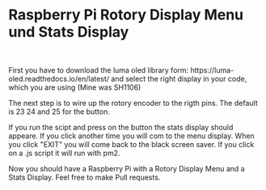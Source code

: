 <h1>Raspberry Pi Rotory Display Menu und Stats Display</h1>
<br>
<p>First you have to download the luma oled library form: https://luma-oled.readthedocs.io/en/latest/ and select the right display in your code, which you are using (Mine was SH1106)</p>
<p>The next step is to wire up the rotory encoder to the rigth pins. The default is 23 24 and 25 for the button.</p>
<p>If you run the scipt and press on the button the stats display should appeare. If you click another time you will com to the menu display. When you click "EXIT" you will come back to the black screen saver. If you click on a .js script it will run with pm2.</p>
<p>Now you should have a Raspberry Pi with a Rotory Display Menu and a Stats Display. Feel free to make Pull requests.</p>
